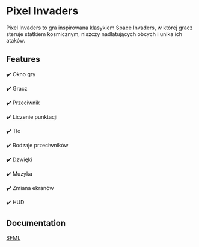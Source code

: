 
# Pixel Invaders

Pixel Invaders to gra inspirowana klasykiem Space Invaders, w której gracz steruje statkiem kosmicznym, niszczy nadlatujących obcych i unika ich ataków.


## Features

✔️ Okno gry

✔️ Gracz

✔️ Przeciwnik

✔️ Liczenie punktacji

✔️ Tło

✔️ Rodzaje przeciwników

✔️ Dzwięki 

✔️ Muzyka

✔️ Zmiana ekranów

✔️ HUD


## Documentation

[SFML](https://www.sfml-dev.org/)

